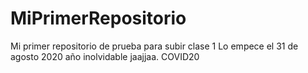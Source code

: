 # MiPrimerRepositorio
Mi primer repositorio de prueba para subir clase 1
Lo empece el 31 de agosto 2020 año inolvidable jaajjaa. COVID20 
